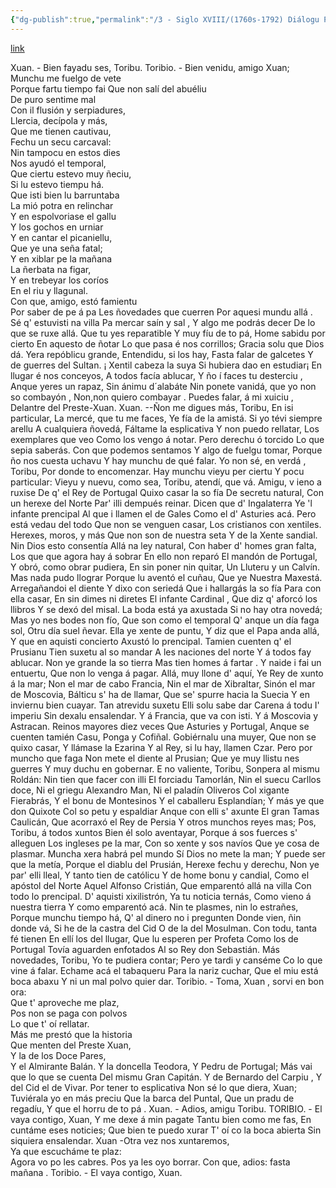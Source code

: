 ```yaml
---
{"dg-publish":true,"permalink":"/3 - Siglo XVIII/(1760s-1792) Diálogu Políticu/","tags":["#Siglo_18","central","Antonio_Balvidares_Argüelles","escrito","Sariego","teatro"]}
---
```


[link](https://asturies.com/cavedaynava/dialogu_b.txt)

Xuan. - Bien fayadu ses, Toribu. 
Toribio. - Bien venidu, amigo Xuan;
Munchu me fuelgo de vete  
Porque fartu tiempo fai 
Que non salí del abuéliu  
De puro sentime mal  
Con il  flusión y serpiadures,  
Llercia, decípola y más,  
Que me tienen cautivau,  
Fechu un secu carcaval:  
Nin tampocu en estos dies  
Nos ayudó el temporal,  
Que ciertu estevo muy ñeciu,  
Si lu estevo tiempu há.  
Que isti bien lu barruntaba  
La mió potra en relinchar  
Y en espolvoriase el gallu  
Y los gochos en urniar  
Y en cantar el picaniellu,  
Que ye una seña fatal;  
Y en xiblar pe la mañana  
La ñerbata na figar,  
Y en trebeyar los coríos  
En el riu y llagunal.  
Con que, amigo, estó famientu  
Por saber de pe á pa
Les ñovedades que cuerren 
Por aquesi mundu allá .
Sé q' estuvisti na villa
Pa mercar saín y sal ,
Y algo me podrás decer 
De lo que se ruxe allá.
Que tu yes reparatible
Y muy fíu de to pá, 
Home sabidu por cierto 
En aquesto de ñotar 
Lo que pasa é nos corrillos; 
Gracia solu que Dios dá.
Yera repóblicu grande,
Entendidu, si los hay,
Fasta falar de galcetes
Y de guerres del Sultan.
¡ Xentil cabeza la suya
 Si hubiera dao en estudiar¡
 En llugar é nos conceyos,
 A todos facía ablucar,
 Y ño í faces tu desterciu ,
 Anque yeres un rapaz,
 Sin ánimu d´alabáte
 Nin ponete vanidá,
 que yo non so combayón ,
 Non,non quiero combayar .
 Puedes falar, á mi xuiciu ,
 Delantre del Preste-Xuan.
 Xuan. --Ñon me digues más, Toribu,
 En isi particular,
 La mercé, que tu me faces,
 Ye fía de la amistá.
 Si yo tévi siempre arellu
 A cualquiera ñovedá,
 Fáltame la esplicativa
 Y non puedo rellatar,
 Los exemplares que veo
 Como los vengo á notar.
 Pero derechu ó torcido
 Lo que sepia saberás.
 Con que podemos sentamos
 Y algo de fuelgu tomar,
 Porque ño nos cuesta uchavu
 Y hay munchu de qué falar.
 Yo non sé, en verdá , Toribu,
 Por donde to encomenzar.
 Hay munchu vieyu per ciertu
 Y pocu particular:
 Vieyu y nuevu, como sea,
Toribu, atendí, que vá.
 Amigu, v ieno a ruxise 
De q' el Rey de Portugal 
Quixo casar la so fía 
De secretu natural, 
Con un herexe del Norte 
Par' illi dempués reinar.
Dicen que d' Ingalaterra 
Ye 'l infante prencipal 
Al que i llamen el de Gales 
Como el d' Asturies acá. 
Pero está vedau del todo 
Que non se venguen casar,
Los cristianos con xentiles. 
Herexes, moros, y más 
Que non son de nuestra seta 
Y de la Xente sandial. 
Nin Dios esto consentía 
Allá na ley natural,
Con haber d' homes gran falta, 
Los que que agora hay á sobrar 
En ello non reparó 
El mandón de Portugal, 
Y obró, como obrar pudiera, 
En sin poner nin quitar, 
Un Lluteru y un Calvín. 
Mas nada pudo llograr 
Porque lu aventó el cuñau, 
Que ye Nuestra Maxestá. 
Arregañandoi el diente 
Y dixo con seriedá 
Que i hallargás la so fía 
Para con ella casar, 
En sin dimes ni diretes 
El infante Cardinal ,
Que diz q' aforcó los llibros 
Y se dexó del misal. 
La boda está ya axustada
Si no hay otra novedá; 
Mas yo nes bodes non fío, 
Que son como el temporal 
Q' anque un día faga sol, 
Otru día suel ñevar. 
Ella ye xente de puntu, 
Y diz que el Papa anda allá, 
Y que en aquisti concierto 
Axustó lo prencipal.
Tamien cuenten q' el Prusianu 
Tien suxetu al so mandar
A les naciones del norte 
Y á todos fay ablucar. 
Non ye grande la so tierra 
Mas tien homes á fartar . 
Y naide i fai un entuertu, 
Que non lo venga á pagar. 
Allá, muy llone d' aquí, 
Ye Rey de xunto á la mar; 
Non el mar de cabo Francia, 
Nin el mar de Xibraltar, 
Sinón el mar de Moscovia, 
Bálticu s' ha de llamar, 
Que se' spurre hacia la Suecia 
Y en inviernu bien cuayar. 
Tan atrevidu suxetu 
Elli solu sabe dar 
Carena á todu I' imperiu 
Sin dexalu ensalendar. 
Y á Francia, que va con isti. 
Y á Moscovia y Astracan. 
Reinos mayores diez veces 
Que Asturies y Portugal, 
Anque se cuenten tamién 
Casu, Ponga y Cofiñal.
Gobiérnalu una muyer,
Que non se quixo casar, 
Y llámase la Ezarina 
Y al Rey, si lu hay, llamen Czar. 
Pero por muncho que faga 
Non mete el diente al Prusian; 
Que ye muy llistu nes guerres 
Y muy duchu en gobernar. 
E no valiente, Toribu, 
Sonpera al mismu Roldán:
Nin tien que facer con illi 
El forciadu Tamorlán, 
Nin el suecu Carllos doce, 
Ni el griegu Alexandro Man, 
Ni el paladín Oliveros 
Col xigante Fierabrás, 
Y el bonu de Montesinos 
Y el caballeru Esplandían; 
Y más ye que don Quixote 
Col so petu y espaldiar 
Anque con elli s' axunte 
El gran Tamas Caulicán, 
Que acorraxó el Rey de Persia 
Y otros munchos reyes mas; 
Pos, Toribu, á todos xuntos
Bien él solo aventayar, 
Porque á sos fuerces s' alleguen 
Los ingleses pe la mar, 
Con so xente y sos navíos 
Que ye cosa de plasmar.
Muncha xera habrá pel mundo 
Sí Dios no mete la man; 
Y puede ser que la metía, 
Porque el diablu del Prusián, 
Herexe fechu y derechu, 
Non ye par' elli lleal, 
Y tanto tien de católicu 
Y de home bonu y candial, 
Como el apóstol del Norte 
Aquel Alfonso Cristián, 
Que emparentó allá na villa 
Con todo lo prencipal. 
D' aquisti xixilistrón, 
Ya tu noticia ternás, 
Como vieno á nuestra tierra 
Y como emparentó acá. 
Nin te plasmes, nin lo estrañes, 
Porque munchu tiempo há, 
Q' al dinero no i pregunten 
Donde vien, ñin donde vá, 
Si he de la castra del Cid 
O de la del Mosulman. 
Con todu, tanta fé tienen 
En ellí los del llugar, 
Que lu esperen per Profeta 
Como los de Portugal 
Tovía aguarden enfotados 
Al so Rey don Sebastián. 
Más novedades, Toribu, 
Yo te pudiera contar; 
Pero ye tardi y canséme
Co lo que vine á falar. 
Echame acá el tabaqueru 
Para la nariz cuchar, 
Que el miu está boca abaxu 
Y ni un mal polvo quier dar.
Toribio. - Toma, Xuan , sorvi en bon ora:  
Que t' aproveche me plaz,  
Pos non se paga con polvos  
Lo que t' oí rellatar.  
Más me prestó que la historia  
Que menten del Preste Xuan,  
Y la de los Doce Pares,  
Y el Almirante Balán.
Y la doncella Teodora, 
Y Pedru de Portugal; 
Más vai que lo que se cuenta 
Del mismu Gran Capitán. 
Y de Bernardo del Carpiu , 
Y del Cid el de Vivar. 
Por tener to esplicativa 
Non sé lo que diera, Xuan; 
Tuviérala yo en más preciu 
Que la barca del Puntal, 
Que un pradu de regadíu, 
Y que el horru de to pá .
Xuan. - Adios, amigu Toribu.
TORIBIO. - El vaya contigo, Xuan, 
Y me dexe á min pagate 
Tantu bien como me fas, 
En cuntáme eses noticies; 
Que bien te puedo xurar 
T' oí co la boca abierta 
Sin siquiera ensalendar.
Xuan -Otra vez nos xuntaremos,  
Ya que escucháme te plaz:  
Agora vo po les cabres.
Pos ya les oyo borrar. 
Con que, adios: fasta mañana .
Toribio. - El vaya contigo, Xuan.